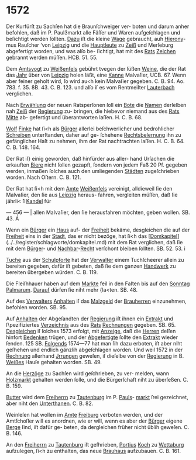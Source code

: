 # 1572

Der Kurfürſt zu Sachſen hat die Braunſchweiger ver-
boten und darum anher befohlen, daß im P. Paul3markt
alle Fäſſer und Waren aufgeſchlagen und beſichtigt werden
ſollten. [Dazu](../../register/worte/dazu.md) iſt die kleine [Wage](../../register/worte/wage.md) gebraucht, auh [Hierony](../../register/worte/hierony.md)-
mus Rauſcher ‘von [Leipzig](../../register/orte/leipzig.md) und die [Hauptleute](../../register/worte/hauptleute.md) zu [Zeiß](../../register/orte/zeiß.md)
und Merſeburg abgefertigt worden, und was alſo be-
ſichtigt, hat mit des [Rats](../../register/worte/rats.md) [Zeichen](../../register/worte/zeichen.md) gebrannt werden müſſen.
HCB. 51. 55.

Dem [Amtsvogt](../../register/worte/amtsvogt.md) zu [Weißenfels](../../register/orte/weißenfels.md) gebührt tvegen der
ſüßen [Weine](../../register/worte/weine.md), die der Rat das [Jahr](../../register/worte/jahr.md) über von [Leipzig](../../register/orte/leipzig.md)
holen läßt, eine [Kanne](../../register/worte/kanne.md) Malvaſier, UCB. 67. Wenn aber
feiner geholt wird, ſo wird au<h kein Malvaſier gegeben.
C. B. 94. Ao. 783. f. 35. 8B. 43. C. B. 123. und
alſo iſ es vom Rentmeiſter [Lauterbach](../../register/worte/lauterbach.md) verglichen.

Nach [Erwählung](../../register/worte/erwählung.md) der neuen Ratsperſonen ſoll ein
[Bote](../../register/worte/bote.md) die [Namen](../../register/worte/namen.md) derſelben nah [Zeiß](../../register/orte/zeiß.md) der [Regierung](../../register/worte/regierung.md) zu-
bringen, die hiebevor niemand aus des [Rats](../../register/worte/rats.md) [Mitte](../../register/worte/mitte.md) ab-
gefertigt und überantworten laſſen. H. C. B. 68.

[Wolf](../../register/worte/wolf.md) [Finke](../../register/worte/finke.md) hat ſi<h als [Bürger](../../register/worte/bürger.md) allerlei beſchwerlicher
und bedrohlicher [Schreiben](../../register/worte/schreiben.md) unterſtanden, daher auf ge-
ſchehene [Rechtsbelernung](../../register/worte/rechtsbelernung.md) ihn zu gefänglicher Haſt zu nehmen,
ihm der Rat nachtrachten laſſen. H. C. B. 64. C. B.
148. 164.

Der Rat iſ} einig geworden, daß hinfürder aus aller-
hand Urſachen die erkauften [Biere](../../register/worte/biere.md) nicht ſollen gezapft,
ſondern von jedem Faß 20 Pf. gegeben werden, inmaßen
ſolches auch den umliegenden [Städten](../../register/worte/städten.md) zugeſchrieben worden.
Nach Oſtern. C. B. 121.

Der Rat hat ſi<h mit dem [Amte](../../register/worte/amte.md) [Weißenfels](../../register/orte/weißenfels.md) vereinigt,
alldieweil ſie den Malvaſier, den ſie aus [Leipzig](../../register/orte/leipzig.md) heraus-
fahren, vergleiten müſſen, daß ſie jährli< 1 [Kandel](../../register/worte/kandel.md) für


— 456 — |
allen Malvaſier, den ſie herausfahren möchten, geben wollen.
SB. 43. Á

Wenn ein [Bürger](../../register/worte/bürger.md) ein [Haus](../../register/worte/haus.md) auf- der [Freiheit](../../register/worte/freiheit.md) bekäme,
desgleichen die auf der [Freiheit](../../register/worte/freiheit.md) eins in der [Stadt](../../register/worte/stadt.md), das
er nicht bezöge, hat ſi<h das [[Domkapitel](../../register/worte/domkapitel.md)](../../register/schlagworte/domkapitel.md) mit dem Rat
verglichen, daß ſie mit dem [Bürger](../../register/worte/bürger.md)- und [Nachbar](../../register/worte/nachbar.md)-[Recht](../../register/worte/recht.md)
verſchont bleiben ſollten. SB. 52. 53. i

[Tuche](../../register/worte/tuche.md) aus der [Schulpforte](../../register/worte/schulpforte.md) hat der [Verwalter](../../register/worte/verwalter.md) einem
Tuchſcheerer allein zu bereiten gegeben, dafür iſt gebeten,
daß ſie dem ganzen [Handwerk](../../register/worte/handwerk.md) zu bereiten übergeben
würden. C. B. 119.

Die Fleiſhhauer haben auf dem [Markte](../../register/worte/markte.md) feil in den
Faſten bis auf den [Sonntag](../../register/worte/sonntag.md) [Palmarum](../../register/worte/palmarum.md). [Darauf](../../register/worte/darauf.md) dürfen
ſie niht mehr {la<ten. SB. 48.

Auf des [Verwalters](../../register/worte/verwalters.md) [Anhalten](../../register/worte/anhalten.md) iſ das [Malzgeld](../../register/worte/malzgeld.md) der
[Brauherren](../../register/worte/brauherren.md) einzunehmen, befohlen worden. SB. 95.

Auf [Anhalten](../../register/worte/anhalten.md) der Abgeſandten der [Regierung](../../register/worte/regierung.md) iſt ihnen
ein [Extrakt](../../register/worte/extrakt.md) und ſ\pezifiziertes [Verzeichnis](../../register/worte/verzeichnis.md) aus des [Rats](../../register/worte/rats.md)
[Rechnungen](../../register/worte/rechnungen.md) gegeben. SB. 65. [Desgleichen](../../register/worte/desgleichen.md) iſ ſolches
1573 erfolgt, mit [Anzeige](../../register/worte/anzeige.md), daß die [Herren](../../register/worte/herren.md) deſſen hinfort
[Bedenken](../../register/worte/bedenken.md) trügen, und der [Abgefertigte](../../register/worte/abgefertigte.md) ſollte den [Extrakt](../../register/worte/extrakt.md)
wieder ſenden. 125 SB. [Folgends](../../register/worte/folgends.md) 1574—77 hat man
ſih dazu erboten, iſt aber niht geſhehen und endlich
gänzlih abgeſchlagen worden. Und weil 1572 in der
[Rechnung](../../register/worte/rechnung.md) allerhand [Jrrungen](../../register/worte/jrrungen.md) geweſen, iſ dieſelbe von
der [Regierung](../../register/worte/regierung.md) in B. [Weißes](../../register/worte/weißes.md) Hauſe gehalten worden. SB. 49.

An die [Herzöge](../../register/worte/herzöge.md) zu Sachſen wird geſchrieben, zu ver-
melden, wann [Holzmarkt](../../register/worte/holzmarkt.md) gehalten werden ſolle, und die
Bürgerſchaft niht zu überſeßen. C. B. 159.

[Butter](../../register/worte/butter.md) wird dem [Freiherrn](../../register/worte/freiherrn.md) zu [Tautenburg](../../register/orte/tautenburg.md) im P. [Pauls](../../register/worte/pauls.md)-
[markt](../../register/schlagworte/markt.md) ſrei gezeichnet, aber niht den [Unterthanen](../../register/worte/unterthanen.md). C. B. 82.

Weinleſen hat wollen im [Amte](../../register/worte/amte.md) [Freiburg](../../register/worte/freiburg.md) verboten
werden, und der Amtſchoſſer will es anordnen, wie er will,
wenn es aber der [Bürger](../../register/worte/bürger.md) eigene [Berge](../../register/worte/berge.md) ſind, iſt dafür ge-
beten, da dergleichen früher nicht üblih geweſen. C. B. 146.

An den [Freiherrn](../../register/worte/freiherrn.md) zu [Tautenburg](../../register/orte/tautenburg.md) iſt geſhrieben, [Portius](../../register/worte/portius.md)
[Koch](../../register/worte/koch.md) zu [Wettaburg](../../register/orte/wettaburg.md) aufzulegen, ſi<h zu enthalten, das neue
[Brauhaus](../../register/worte/brauhaus.md) aufzubauen. C. B. 161.
